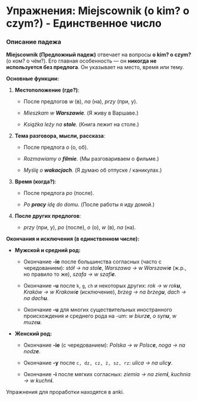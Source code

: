 # Упражнения: Miejscownik (o kim? o czym?) - Единственное число

### Описание падежа

**Miejscownik (Предложный падеж)** отвечает на вопросы **o kim? o czym?** (о ком? о чём?). Его главная особенность — он **никогда не используется без предлога**. Он указывает на место, время или тему.

**Основные функции:**

1. **Местоположение (где?)**:
    
    - После предлогов _w_ (в), _na_ (на), _przy_ (при, у).
        
    - _Mieszkam w **Warszawie**._ (Я живу в Варшаве.)
        
    - _Książka leży na **stole**._ (Книга лежит на столе.)
        
2. **Тема разговора, мысли, рассказа**:
    
    - После предлога _o_ (о, об).
        
    - _Rozmawiamy o **filmie**._ (Мы разговариваем о фильме.)
        
    - _Myślę o **wakacjach**._ (Я думаю об отпуске / каникулах.)
        
3. **Время (когда?)**:
    
    - После предлога _po_ (после).
        
    - _Po **pracy** idę do domu._ (После работы я иду домой.)
        
4. **После других предлогов**:
    
    - _przy_ (при, у), _po_ (после), _o_ (о), _w_ (в), _na_ (на).
        

**Окончания и исключения (в единственном числе):**

- **Мужской и средний род:**
    
    - Окончание **-ie** после большинства согласных (часто с чередованием): _stół -> na stol**e**_, _Warszawa -> w Warszawi**e**_ (ж.р., но правило то же), _szafa -> w szafi**e**_.
        
    - Окончание **-u** после `k`, `g`, `ch` и некоторых других: _rok -> w rok**u**_, _Kraków -> w Krakowi**e**_ (исключение), _brzeg -> na brzeg**u**_, _dach -> na dach**u**_.
        
    - Окончание **-u** для многих существительных иностранного происхождения и среднего рода на -um: _w biurz**e**_, _o syn**u**_, _w muze**u**_.
        
- **Женский род:**
    
    - Окончание **-ie** (с чередованием): _Polska -> w Polsc**e**_, _noga -> na nodz**e**_.
        
    - Окончание **-y** после `c, dz, cz, ż, sz, rz`: _ulica -> na ulic**y**_.
        
    - Окончание **-i** после мягких согласных: _ziemia -> na ziem**i**_, _kuchnia -> w kuchn**i**_.
        

Упражнения для проработки находятся в anki.